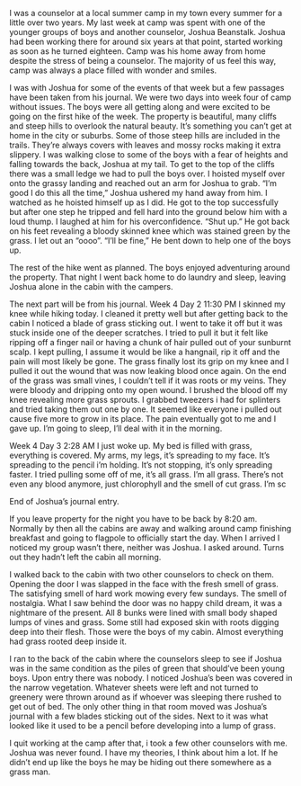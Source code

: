 I was a counselor at a local summer camp in my town every summer for a little over two years. My last week at camp was spent with one of the younger groups of boys and another counselor, Joshua Beanstalk. 
Joshua had been working there for around six years at that point, started working as soon as he turned eighteen. Camp was his home away from home despite the stress of being a counselor. The majority of us feel this way, camp was always a place filled with wonder and smiles. 

I was with Joshua for some of the events of that week but a few passages have been taken from his journal.
We were two days into week four of camp without issues. The boys were all getting along and were excited to be going on the first hike of the week. The property is beautiful, many cliffs and steep hills to overlook the natural beauty. It’s something you can’t get at home in the city or suburbs. Some of those steep hills are included in the trails. They’re always covers with leaves and mossy rocks making it extra slippery. I was walking close to some of the boys with a fear of heights and falling towards the back, Joshua at my tail. To get to the top of the cliffs there was a small ledge we had to pull the boys over. I hoisted myself over onto the grassy landing and reached out an arm for Joshua to grab. “I’m good I do this all the time,” Joshua ushered my hand away from him. I watched as he hoisted himself up as I did. He got to the top successfully but after one step he tripped and fell hard into the ground below him with a loud thump. I laughed at him for his overconfidence. “Shut up.” He got back on his feet revealing a bloody skinned knee which was stained green by the grass. I let out an “oooo”. “I’ll be fine,” He bent down to help one of the boys up.

The rest of the hike went as planned. The boys enjoyed adventuring around the property. That night I went back home to do laundry and sleep, leaving Joshua alone in the cabin with the campers. 

The next part will be from his journal.
Week 4 Day 2 11:30 PM
I skinned my knee while hiking today. I cleaned it pretty well but after getting back to the cabin I noticed a blade of grass sticking out. I went to take it off but it was stuck inside one of the deeper scratches. I tried to pull it but it felt like ripping off a finger nail or having a chunk of hair pulled out of your sunburnt scalp. I kept pulling, I assume it would be like a hangnail, rip it off and the pain will most likely be gone. The grass finally lost its grip on my knee and I pulled it out the wound that was now leaking blood once again. On the end of the grass was small vines, I couldn’t tell if it was roots or my veins. They were bloody and dripping onto my open wound. I brushed the blood off my knee revealing more grass sprouts. I grabbed tweezers i had for splinters and tried taking them out one by one. It seemed like everyone i pulled out cause five more to grow in its place. The pain eventually got to me and I gave up. I’m going to sleep, I’ll deal with it in the morning.

Week 4 Day 3 2:28 AM
I just woke up. My bed is filled with grass, everything is covered. My arms, my legs, it’s spreading to my face. It’s spreading to the pencil i’m holding. It’s not stopping, it’s only spreading faster.
I tried pulling some off of me, it’s all grass. I’m all grass. There’s not even any blood anymore, just chlorophyll and the smell of cut grass. I’m sc

End of Joshua’s journal entry.

If you leave property for the night you have to be back by 8:20 am. Normally by then all the cabins are away and walking around camp finishing breakfast and going to flagpole to officially start the day. When I arrived I noticed my group wasn’t there, neither was Joshua. I asked around. Turns out they hadn’t left the cabin all morning. 

I walked back to the cabin with two other counselors to check on them. Opening the door I was slapped in the face with the fresh smell of grass. The satisfying smell of hard work mowing every few sundays. The smell of nostalgia. What I saw behind the door was no happy child dream, it was a nightmare of the present. All 8 bunks were lined with small body shaped lumps of vines and grass. Some still had exposed skin with roots digging deep into their flesh. Those were the boys of my cabin. Almost everything had grass rooted deep inside it. 

I ran to the back of the cabin where the counselors sleep to see if Joshua was in the same condition as the piles of green that should’ve been young boys. Upon entry there was nobody. I noticed Joshua’s been was covered in the narrow vegetation. Whatever sheets were left and not turned to greenery were thrown around as if whoever was sleeping there rushed to get out of bed. The only other thing in that room moved was Joshua’s journal with a few blades sticking out of the sides. Next to it was what looked like it used to be a pencil before developing into a lump of grass. 

I quit working at the camp after that, i took a few other counselors with me. 
Joshua was never found. I have my theories, I think about him a lot. If he didn’t end up like the boys he may be hiding out there somewhere as a grass man.